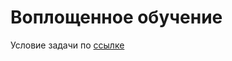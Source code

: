 # Воплощенное обучение

Условие задачи по [ссылке](https://docs.google.com/document/d/1xjaGYC2wQeM68pLlyqb8h-lRk6WYzb2smB5TFGeaGQc/edit)
